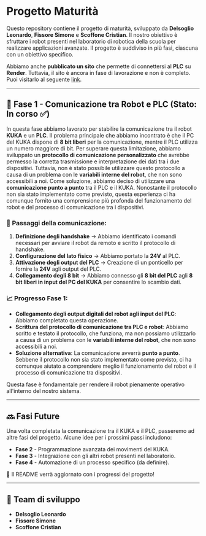 # Progetto Maturità

Questo repository contiene il progetto di maturità, sviluppato da **Delsoglio Leonardo**, **Fissore Simone** e **Scoffone Cristian**. Il nostro obiettivo è sfruttare i robot presenti nel laboratorio di robotica della scuola per realizzare applicazioni avanzate. Il progetto è suddiviso in più fasi, ciascuna con un obiettivo specifico.

Abbiamo anche **pubblicato un sito** che permette di connettersi al **PLC** su **Render**. Tuttavia, il sito è ancora in fase di lavorazione e non è completo. Puoi visitarlo al seguente [link](https://progetto-maturita.onrender.com).

---

## 🔹 **Fase 1 - Comunicazione tra Robot e PLC** (Stato: **In corso** ✅)

In questa fase abbiamo lavorato per stabilire la comunicazione tra il robot **KUKA** e un **PLC**. Il problema principale che abbiamo incontrato è che il PC del KUKA dispone di **8 bit liberi** per la comunicazione, mentre il PLC utilizza un numero maggiore di bit. Per superare questa limitazione, abbiamo sviluppato un **protocollo di comunicazione personalizzato** che avrebbe permesso la corretta trasmissione e interpretazione dei dati tra i due dispositivi. Tuttavia, non è stato possibile utilizzare questo protocollo a causa di un problema con le **variabili interne del robot**, che non sono accessibili a noi. Come soluzione, abbiamo deciso di utilizzare una **comunicazione punto a punto** tra il PLC e il KUKA. Nonostante il protocollo non sia stato implementato come previsto, questa esperienza ci ha comunque fornito una comprensione più profonda del funzionamento del robot e del processo di comunicazione tra i dispositivi.

### 🔧 Passaggi della comunicazione:

1. **Definizione degli handshake** → Abbiamo identificato i comandi necessari per avviare il robot da remoto e scritto il protocollo di handshake.  
2. **Configurazione del lato fisico** → Abbiamo portato la **24V** al PLC.  
3. **Attivazione degli output del PLC** → Creazione di un ponticello per fornire la **24V** agli output del PLC.  
4. **Collegamento degli 8 bit** → Abbiamo connesso gli **8 bit del PLC** agli **8 bit liberi in input del PC del KUKA** per consentire lo scambio dati.  

### 📈 Progresso Fase 1:

- **Collegamento degli output digitali del robot agli input del PLC**: Abbiamo completato questa operazione.
- **Scrittura del protocollo di comunicazione tra PLC e robot**: Abbiamo scritto e testato il protocollo, che funziona, ma non possiamo utilizzarlo a causa di un problema con le **variabili interne del robot**, che non sono accessibili a noi.
- **Soluzione alternativa**: La comunicazione avverrà **punto a punto**. Sebbene il protocollo non sia stato implementato come previsto, ci ha comunque aiutato a comprendere meglio il funzionamento del robot e il processo di comunicazione tra dispositivi.

Questa fase è fondamentale per rendere il robot pienamente operativo all'interno del nostro sistema.

---

## 🔜 **Fasi Future**

Una volta completata la comunicazione tra il KUKA e il PLC, passeremo ad altre fasi del progetto. Alcune idee per i prossimi passi includono:

- **Fase 2** - Programmazione avanzata dei movimenti del KUKA.  
- **Fase 3** - Integrazione con gli altri robot presenti nel laboratorio.  
- **Fase 4** - Automazione di un processo specifico (da definire).  

📌 Il README verrà aggiornato con i progressi del progetto!

---

## 👥 Team di sviluppo  

- **Delsoglio Leonardo**  
- **Fissore Simone**  
- **Scoffone Cristian**
